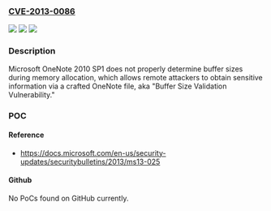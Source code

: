 ### [CVE-2013-0086](https://cve.mitre.org/cgi-bin/cvename.cgi?name=CVE-2013-0086)
![](https://img.shields.io/static/v1?label=Product&message=n%2Fa&color=blue)
![](https://img.shields.io/static/v1?label=Version&message=n%2Fa&color=blue)
![](https://img.shields.io/static/v1?label=Vulnerability&message=n%2Fa&color=brighgreen)

### Description

Microsoft OneNote 2010 SP1 does not properly determine buffer sizes during memory allocation, which allows remote attackers to obtain sensitive information via a crafted OneNote file, aka "Buffer Size Validation Vulnerability."

### POC

#### Reference
- https://docs.microsoft.com/en-us/security-updates/securitybulletins/2013/ms13-025

#### Github
No PoCs found on GitHub currently.

